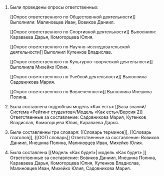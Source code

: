 1. Были проведены опросы ответственных:

	[[Опрос ответственного по Общественной деятельности]]
	Выполнили: Малиновцев Иван, Вовиков Даниил.

	[[Опрос ответственного по Спортивной деятельности]]
	Выполнили: Караваева Дарья, Комогорцева Юлия.

	[[Опрос ответственного по Научно-исследовательской деятельности]]
 	Выполнил Кутенков Владислав.
 
	[[Опрос ответственного по Культурно-творческой деятельности]]
	Выполнила Михейко Юлия.

	[[Опрос ответственного по Учебной деятельности]]
	Выполнила Садовникова Мария.
	
	[[Опрос ответственного по Вовлеченности]] 
	Выполнила Инешина Полина.

2. Была составлена подробная модель «Как есть» [[База знаний/Система «Рейтинг студентов»/Модель «Как есть»/Версия 2]]
	Ответственные за составление: Садовникова Мария, Кутенков Владислав, Комогорцева Юлия, Караваева Дарья.
	
3. Были составленны три словаря: [[Словарь терминов]], [[Словарь глаголов]], [[ООП словарь]]
	Ответственные за составление: Вовиков Даниил, Инешина Полина, Малиновцев Иван, Михейко Юлия.
	
4. Была составлена [[Модель «Как будет»| модель «Как будет» ]]
	Ответственные за составление: Вовиков Даниил, Инешина Полина, Караваева Дарья, Комогорцева Юлия, Кутенков Владислав, Малиновцев Иван, Михейко Юлия, Садовникова Мария.



 